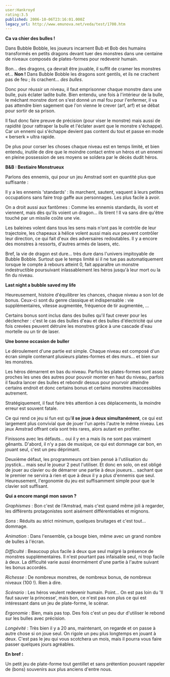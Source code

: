 ```yaml
---
user:Hankroyd
rating:3.5
published: 2006-10-06T23:16:01.000Z
legacy_url: http://www.emunova.net/veda/test/1700.htm
---
```

**Ca va chier des bulles !**  

  

Dans Bubble Bobble, les joueurs incarnent Bub et Bob des humains transformés en petits dragons devant tuer des monstres dans une centaine de niveaux composés de plates-formes pour redevenir humain.  

  

Bon... des dragons, ça devrait être jouable, il suffit de cramer les monstres et... **Non !** Dans Bubble Bobble les dragons sont gentils, et ils ne crachent pas de feu ; ils crachent... _des bulles_.  

  

Donc pour réussir un niveau, il faut emprisonner chaque monstre dans une bulle, puis éclater ladite bulle. Bien entendu, une fois à l'intérieur de la bulle, le méchant monstre dont on s'est donné un mal fou pour l'enfermer, il va pas attendre bien sagement que l'on vienne le crever (arf, arf) et se débat pour sortir de sa prison.  

  

Il faut donc faire preuve de précision (pour viser le monstre) mais aussi de rapidité (pour rattraper la bulle et l'éclater avant que le monstre s'échappe). Car un ennemi qui s'échappe devient pas content du tout et passe en mode « berserk » ultra rapide.  

  

De plus pour corser les choses chaque niveau est en temps limité, et bien entendu, inutile de dire que le moindre contact entre un héros et un ennemi en pleine possession de ses moyens se soldera par le décès dudit héros.  

  

**B&B : Bestiaire Monstrueux**  

  

Parlons des ennemis, qui pour un jeu Amstrad sont en quantité plus que suffisante :  

  

Il y a les ennemis 'standards' : Ils marchent, sautent, vaquent à leurs petites occupations sans faire trop gaffe aux personnages. Les plus facile à avoir.  

  

On a droit aussi aux fantômes : Comme les ennemis standards, ils vont et viennent, mais dès qu'ils voient un dragon... ils tirent ! Il va sans dire qu'être touché par un missile coûte une vie.  

  

Les baleines volent dans tous les sens mais n'ont pas le contrôle de leur trajectoire, les chapeaux à hélice volent aussi mais _eux_ peuvent contrôler leur direction, ce qui fait d'eux des adversaires redoutables. Il y a encore des monstres à ressorts, d'autres armés de lasers, etc.  

  

Bref, la vie de dragon est dure... très dure dans l'univers impitoyable de Bubble Bobble. Surtout que le temps limité si il ne tue pas automatiquement lorsque le compte à rebours atteint 0, fait apparaître un monstre indestructible poursuivant inlassablement les héros jusqu'à leur mort ou la fin du niveau.  

  

**Last night a bubble saved my life**  

  

Heureusement, histoire d'équilibrer les chances, chaque niveau a son lot de bonus. Ceux-ci sont du genre classique et indispensable : vie supplémentaires, vitesse augmentée, fréquence de tir augmentée, ...  

  

Certains bonus sont inclus dans des bulles qu'il faut crever pour les déclencher : c'est le cas des bulles d'eau et des bulles d'électricité qui une fois crevées peuvent détruire les monstres grâce à une cascade d'eau mortelle ou un tir de laser.  

  

**Une bonne occasion de buller**  

  

Le déroulement d'une partie est simple. Chaque niveau est composé d'un écran simple contenant plusieurs plates-formes et des murs... et bien sur les monstres.  

  

Les héros démarrent en bas du niveau. Parfois les plates-formes sont assez proches les unes des autres pour pouvoir monter en haut du niveau, parfois il faudra lancer des bulles et rebondir dessus pour pourvoir atteindre certains endroit et donc certains bonus et certains monstres inaccessibles autrement.  

  

Stratégiquement, il faut faire très attention à ces déplacements, la moindre erreur est souvent fatale.  

  

Ce qui rend ce jeu si fun est qu'**il se joue à deux simultanément**, ce qui est largement plus convivial que de jouer l'un après l'autre le même niveau. Les jeux Amstrad offrant cela sont très rares, alors autant en profiter.  

  

Finissons avec les défauts... oui il y en a mais ils ne sont pas vraiment gênants. D'abord, il n'y a pas de musique, ce qui est dommage car bon, en jouant seul, c'est un peu déprimant.  

Deuxième défaut, les programmeurs ont bien pensé à l'utilisation du joystick... mais seul le joueur 2 peut l'utiliser. Et donc en solo, on est obligé de jouer au clavier ou de démarrer une partie à deux joueurs... sachant que le premier ne servira à rien et que à deux il y a plus d'ennemis que seul. Heureusement, l'ergonomie du jeu est suffisamment simple pour que le clavier soit suffisant.  

  

**Qui a encore mangé mon savon ?**  

  

_Graphismes_ : Bon c'est de l'Amstrad, mais c'est quand même joli à regarder, les différents protagonistes sont aisément différentiables et mignons.  

  

_Sons_ : Réduits au strict minimum, quelques bruitages et c'est tout... dommage.  

  

_Animation_ : Dans l'ensemble, ça bouge bien, même avec un grand nombre de bulles à l'écran.  

  

_Difficulté_ : Beaucoup plus facile à deux que seul malgré la présence de monstres supplémentaires. Il n'est pourtant pas infaisable seul, ni trop facile à deux. La difficulté varie aussi énormément d'une partie à l'autre suivant les bonus accordés.  

  

_Richesse_ : De nombreux monstres, de nombreux bonus, de nombreux niveaux (100 !). Rien à dire.  

  

_Scénario_ : Les héros veulent redevenir humain. Point... On est pas loin du 'Il faut sauver la princesse', mais bon, ce n'est pas non plus ce qui est intéressant dans un jeu de plate-forme, le scénar.  

  

_Ergonomie_ : Bien, mais pas top. Des fois c'est un peu dur d'utiliser le rebond sur les bulles avec précision.  

  

_Longévité_ : Très bien il y a 20 ans, maintenant, on regarde et on passe à autre chose si on joue seul. On rigole un peu plus longtemps en jouant à deux. C'est pas le jeu qui vous scotchera un mois, mais il pourra vous faire passer quelques jours agréables.  

  

**En bref :**  

  

Un petit jeu de plate-forme tout gentillet et sans prétention pouvant rappeler de (bons) souvenirs aux plus anciens d'entre nous.